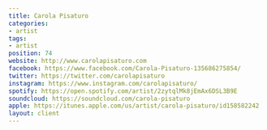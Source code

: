 ```yaml
---
title: Carola Pisaturo
categories:
- artist
tags:
- artist
position: 74
website: http://www.carolapisaturo.com
facebook: https://www.facebook.com/Carola-Pisaturo-135686275854/
twitter: https://twitter.com/carolapisaturo
instagram: https://www.instagram.com/carolapisaturo/
spotify: https://open.spotify.com/artist/2zytqlMk8jEmAx6DSL3B9E
soundcloud: https://soundcloud.com/carola-pisaturo
apple: https://itunes.apple.com/us/artist/carola-pisaturo/id158582242
layout: client
---
```


